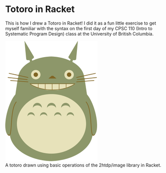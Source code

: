 # Totoro in Racket

This is how I drew a Totoro in Racket! I did it as a fun little exercise to get myself familiar with the syntax on the first day of my CPSC 110 (Intro to Systematic Program Design) class at the University of British Columbia.

![A totoro drawn using basic operations of the 2htdp/image library in Racket](/totoro-output.png)  
A totoro drawn using basic operations of the 2htdp/image library in Racket.
